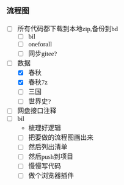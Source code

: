 <span  style="font-family: Simsun,serif; font-size: 17px; ">

### 流程图

- [ ] 所有代码都下载到本地zip,备份到bd
    - [ ] bil
    - [ ] oneforall
    - [ ] 同步gitee?
- [ ] 数据
    - [x] 春秋
    - [x] 春秋7z
    - [ ] 三国
    - [ ] 世界史?
- [ ] 网盘接口注释
- [ ] bil
    - 梳理好逻辑
    - [ ] 把要做的流程图画出来
    - [ ] 然后列出清单
    - [ ] 然后push到项目
    - [ ] 慢慢写代码
    - [ ] 做个浏览器插件

</span>